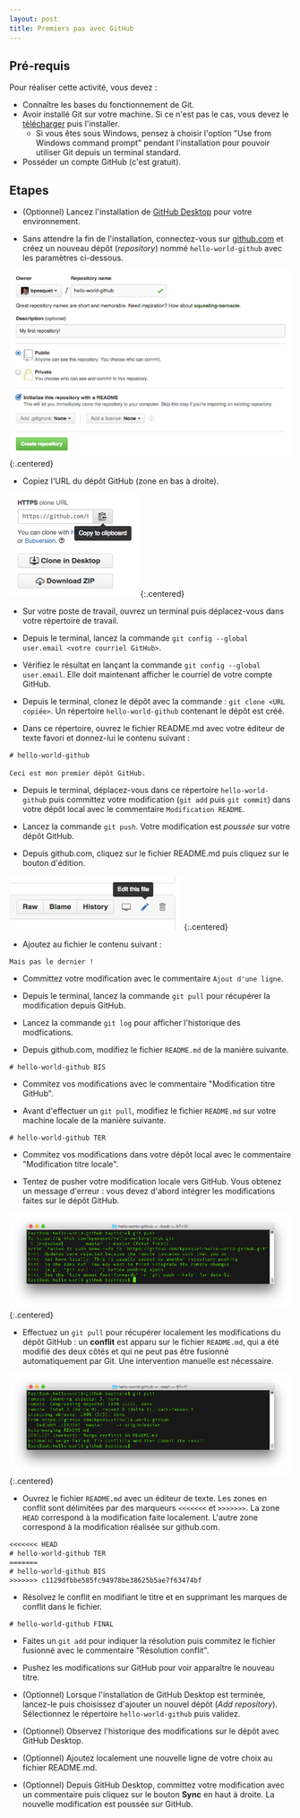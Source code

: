 ```yaml
---
layout: post
title: Premiers pas avec GitHub
---
```


## Pré-requis

Pour réaliser cette activité, vous devez :

* Connaître les bases du fonctionnement de Git.
* Avoir installé Git sur votre machine. Si ce n'est pas le cas, vous devez le [télécharger](https://git-scm.com/downloads) puis l'installer.
    * Si vous êtes sous Windows, pensez à choisir l'option "Use from Windows command prompt" pendant l'installation pour pouvoir utiliser Git depuis un terminal standard.
* Posséder un compte GitHub (c'est gratuit). 

## Etapes

* (Optionnel) Lancez l'installation de [GitHub Desktop](https://desktop.github.com/) pour votre environnement.

* Sans attendre la fin de l'installation, connectez-vous sur [github.com](https://github.com/) et créez un nouveau dépôt (*repository*) nommé `hello-world-github` avec les paramètres ci-dessous.

![](../assets/premiers-pas-github/hello-world-github.png)
{:.centered}

* Copiez l'URL du dépôt GitHub (zone en bas à droite).

![](../assets/premiers-pas-github/copy-url.png)
{:.centered}

* Sur votre poste de travail, ouvrez un terminal puis déplacez-vous dans votre répertoire de travail.

* Depuis le terminal, lancez la commande `git config --global user.email <votre courriel GitHub>`.

* Vérifiez le résultat en lançant la commande `git config --global user.email`. Elle doit maintenant afficher le courriel de votre compte GitHub.

* Depuis le terminal, clonez le dépôt avec la commande : `git clone <URL copiée>`. Un répertoire `hello-world-github` contenant le dépôt est créé.

* Dans ce répertoire, ouvrez le fichier README.md avec votre éditeur de texte favori et donnez-lui le contenu suivant  :

~~~
# hello-world-github

Ceci est mon premier dépôt GitHub.
~~~

* Depuis le terminal, déplacez-vous dans ce répertoire `hello-world-github` puis committez votre modification (`git add` puis `git commit`) dans votre dépôt local avec le commentaire `Modification README`.

* Lancez la commande `git push`. Votre modification est *poussée* sur votre dépôt GitHub.

* Depuis github.com, cliquez sur le fichier README.md puis cliquez sur le bouton d'édition.

![](../assets/premiers-pas-github/edit-button.png)
{:.centered}

* Ajoutez au fichier le contenu suivant :

~~~
Mais pas le dernier !
~~~

* Committez votre modification avec le commentaire `Ajout d'une ligne`.

* Depuis le terminal, lancez la commande `git pull` pour récupérer la modification depuis GitHub.

* Lancez la commande `git log` pour afficher l'historique des modfications.

* Depuis github.com, modifiez le fichier `README.md` de la manière suivante.

~~~
# hello-world-github BIS
~~~

* Commitez vos modifications avec le commentaire "Modification titre GitHub".

* Avant d'effectuer un `git pull`, modifiez le fichier `README.md` sur votre machine locale de la manière suivante.

~~~
# hello-world-github TER
~~~

* Commitez vos modifications dans votre dépôt local avec le commentaire "Modification titre locale".

* Tentez de pusher votre modification locale vers GitHub. Vous obtenez un message d'erreur : vous devez d'abord intégrer les modifications faites sur le dépôt GitHub.

![](../assets/premiers-pas-github/error-push.png)
{:.centered}

* Effectuez un `git pull` pour récupérer localement les modifications du dépôt GitHub : un **conflit** est apparu sur le fichier `README.md`, qui a été modifié des deux côtés et qui ne peut pas être fusionné automatiquement par Git. Une intervention manuelle est nécessaire.

![](../assets/premiers-pas-github/error-conflict.png)
{:.centered}

* Ouvrez le fichier `README.md` avec un éditeur de texte. Les zones en conflit sont délimitées par des marqueurs `<<<<<<<` et `>>>>>>>`. La zone `HEAD` correspond à la modification faite localement. L'autre zone correspond à la modification réalisée sur github.com.

~~~
<<<<<<< HEAD
# hello-world-github TER
=======
# hello-world-github BIS
>>>>>>> c1129dfbbe585fc94978be38625b5ae7f63474bf
~~~

* Résolvez le conflit en modifiant le titre et en supprimant les marques de conflit dans le fichier.

~~~
# hello-world-github FINAL
~~~

* Faites un `git add` pour indiquer la résolution puis commitez le fichier fusionné avec le commentaire "Résolution conflit".

* Pushez les modifications sur GitHub pour voir apparaître le nouveau titre.

* (Optionnel) Lorsque l'installation de GitHub Desktop est terminée, lancez-le puis choisissez d'ajouter un nouvel dépôt (*Add repository*). Sélectionnez le répertoire `hello-world-github` puis validez.

* (Optionnel) Observez l'historique des modifications sur le dépôt avec GitHub Desktop.
 
* (Optionnel) Ajoutez localement une nouvelle ligne de votre choix au fichier README.md.

* (Optionnel) Depuis GitHub Desktop, committez votre modification avec un commentaire puis cliquez sur le bouton **Sync** en haut à droite. La nouvelle modification est poussée sur GitHub. 

